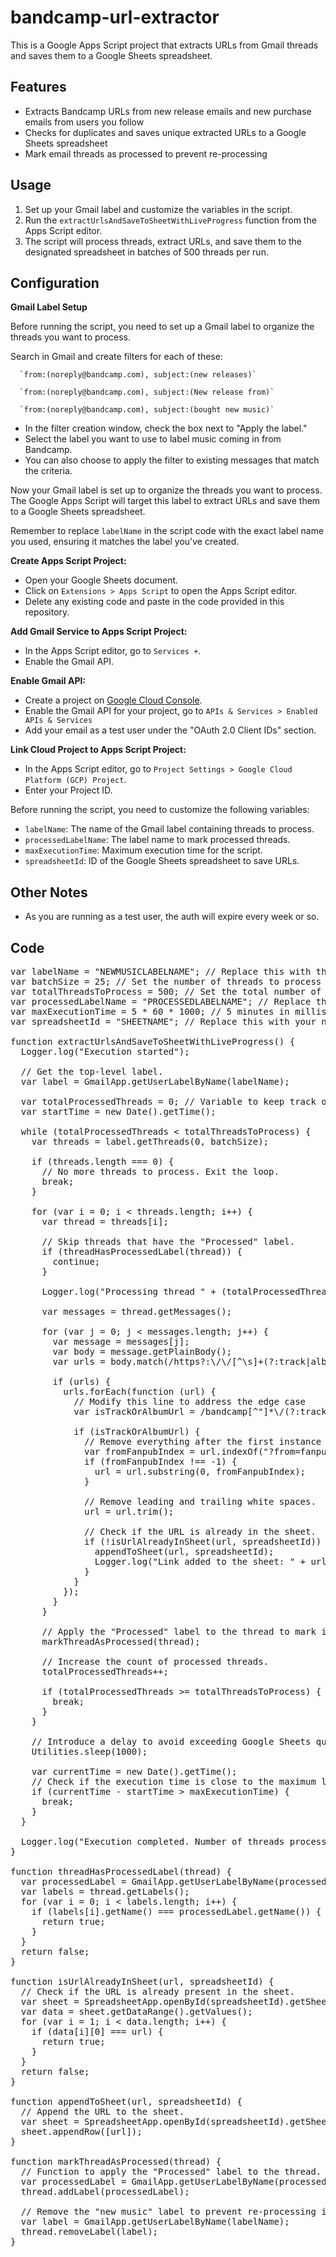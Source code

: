 # bandcamp-url-extractor

This is a Google Apps Script project that extracts URLs from Gmail threads and saves them to a Google Sheets spreadsheet.

## Features

- Extracts Bandcamp URLs from new release emails and new purchase emails from users you follow
- Checks for duplicates and saves unique extracted URLs to a Google Sheets spreadsheet
- Mark email threads as processed to prevent re-processing

## Usage

1. Set up your Gmail label and customize the variables in the script.
2. Run the `extractUrlsAndSaveToSheetWithLiveProgress` function from the Apps Script editor.
3. The script will process threads, extract URLs, and save them to the designated spreadsheet in batches of 500 threads per run.

## Configuration

**Gmail Label Setup**

Before running the script, you need to set up a Gmail label to organize the threads you want to process. 

Search in Gmail and create filters for each of these:

      `from:(noreply@bandcamp.com), subject:(new releases)`
     
      `from:(noreply@bandcamp.com), subject:(New release from)`
      
      `from:(noreply@bandcamp.com), subject:(bought new music)`

   - In the filter creation window, check the box next to "Apply the label."
   - Select the label you want to use to label music coming in from Bandcamp.
   - You can also choose to apply the filter to existing messages that match the criteria.

Now your Gmail label is set up to organize the threads you want to process. The Google Apps Script will target this label to extract URLs and save them to a Google Sheets spreadsheet.

Remember to replace `labelName` in the script code with the exact label name you used, ensuring it matches the label you've created.

**Create Apps Script Project:**
   - Open your Google Sheets document.
   - Click on `Extensions > Apps Script` to open the Apps Script editor.
   - Delete any existing code and paste in the code provided in this repository.

**Add Gmail Service to Apps Script Project:**
   - In the Apps Script editor, go to `Services +`.
   - Enable the Gmail API.

**Enable Gmail API:**
   - Create a project on [Google Cloud Console](https://console.cloud.google.com/).
   - Enable the Gmail API for your project, go to `APIs & Services > Enabled APIs & Services`
   - Add your email as a test user under the "OAuth 2.0 Client IDs" section.
  
**Link Cloud Project to Apps Script Project:**
   - In the Apps Script editor, go to `Project Settings > Google Cloud Platform (GCP) Project`.
   - Enter your Project ID.

Before running the script, you need to customize the following variables:

- `labelName`: The name of the Gmail label containing threads to process.
- `processedLabelName`: The label name to mark processed threads.
- `maxExecutionTime`: Maximum execution time for the script.
- `spreadsheetId`: ID of the Google Sheets spreadsheet to save URLs.

## Other Notes
  - As you are running as a test user, the auth will expire every week or so.

## Code

<pre>
var labelName = "NEWMUSICLABELNAME"; // Replace this with the name of the top-level label you want to process.
var batchSize = 25; // Set the number of threads to process in each batch.
var totalThreadsToProcess = 500; // Set the total number of threads to process.
var processedLabelName = "PROCESSEDLABELNAME"; // Replace this with the name of the label to mark processed threads.
var maxExecutionTime = 5 * 60 * 1000; // 5 minutes in milliseconds
var spreadsheetId = "SHEETNAME"; // Replace this with your new spreadsheet ID.

function extractUrlsAndSaveToSheetWithLiveProgress() {
  Logger.log("Execution started");

  // Get the top-level label.
  var label = GmailApp.getUserLabelByName(labelName);

  var totalProcessedThreads = 0; // Variable to keep track of the total processed threads.
  var startTime = new Date().getTime();

  while (totalProcessedThreads < totalThreadsToProcess) {
    var threads = label.getThreads(0, batchSize);

    if (threads.length === 0) {
      // No more threads to process. Exit the loop.
      break;
    }

    for (var i = 0; i < threads.length; i++) {
      var thread = threads[i];

      // Skip threads that have the "Processed" label.
      if (threadHasProcessedLabel(thread)) {
        continue;
      }

      Logger.log("Processing thread " + (totalProcessedThreads + 1) + " of " + totalThreadsToProcess);

      var messages = thread.getMessages();

      for (var j = 0; j < messages.length; j++) {
        var message = messages[j];
        var body = message.getPlainBody();
        var urls = body.match(/https?:\/\/[^\s]+(?:track|album)[^\s]+/gi);

        if (urls) {
          urls.forEach(function (url) {
            // Modify this line to address the edge case
            var isTrackOrAlbumUrl = /bandcamp[^"]*\/(?:track|album)/gi.test(url);

            if (isTrackOrAlbumUrl) {
              // Remove everything after the first instance of "?from=fanpub".
              var fromFanpubIndex = url.indexOf("?from=fanpub");
              if (fromFanpubIndex !== -1) {
                url = url.substring(0, fromFanpubIndex);
              }

              // Remove leading and trailing white spaces.
              url = url.trim();

              // Check if the URL is already in the sheet.
              if (!isUrlAlreadyInSheet(url, spreadsheetId)) {
                appendToSheet(url, spreadsheetId);
                Logger.log("Link added to the sheet: " + url); // Log URL addition to the sheet.
              }
            }
          });
        }
      }

      // Apply the "Processed" label to the thread to mark it as processed.
      markThreadAsProcessed(thread);

      // Increase the count of processed threads.
      totalProcessedThreads++;

      if (totalProcessedThreads >= totalThreadsToProcess) {
        break;
      }
    }

    // Introduce a delay to avoid exceeding Google Sheets quotas.
    Utilities.sleep(1000);

    var currentTime = new Date().getTime();
    // Check if the execution time is close to the maximum limit, and if so, break the loop.
    if (currentTime - startTime > maxExecutionTime) {
      break;
    }
  }

  Logger.log("Execution completed. Number of threads processed: " + totalProcessedThreads);
}

function threadHasProcessedLabel(thread) {
  var processedLabel = GmailApp.getUserLabelByName(processedLabelName);
  var labels = thread.getLabels();
  for (var i = 0; i < labels.length; i++) {
    if (labels[i].getName() === processedLabel.getName()) {
      return true;
    }
  }
  return false;
}

function isUrlAlreadyInSheet(url, spreadsheetId) {
  // Check if the URL is already present in the sheet.
  var sheet = SpreadsheetApp.openById(spreadsheetId).getSheetByName("Sheet1");
  var data = sheet.getDataRange().getValues();
  for (var i = 1; i < data.length; i++) {
    if (data[i][0] === url) {
      return true;
    }
  }
  return false;
}

function appendToSheet(url, spreadsheetId) {
  // Append the URL to the sheet.
  var sheet = SpreadsheetApp.openById(spreadsheetId).getSheetByName("Sheet1");
  sheet.appendRow([url]);
}

function markThreadAsProcessed(thread) {
  // Function to apply the "Processed" label to the thread.
  var processedLabel = GmailApp.getUserLabelByName(processedLabelName);
  thread.addLabel(processedLabel);

  // Remove the "new music" label to prevent re-processing in future runs.
  var label = GmailApp.getUserLabelByName(labelName);
  thread.removeLabel(label);
}

</pre>
  

